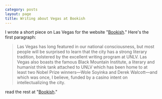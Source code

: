 ```yaml
---
category: posts
layout: page
title: Writing about Vegas at Bookish
---
```

I wrote a short piece on Las Vegas for the website "[Bookish](http://www.bookish.com/articles/sin-city-on-screen-sexy-and-shocking-scenes-set-in-las-vegas)." Here's the first paragraph:

>Las Vegas has long featured in our national consciousness, but most people will be surprised to learn that the city has a strong literary tradition, bolstered by the excellent writing program at UNLV. Las Vegas also boasts the famous Black Mountain Institute, a literary and humanist think tank attached to UNLV which has been home to at least two Nobel Prize winners—Wole Soyinka and Derek Walcott—and which was once, I believe, funded by a casino intent on intellectualizing the city.

read the rest at "[Bookish](http://www.bookish.com/articles/sin-city-on-screen-sexy-and-shocking-scenes-set-in-las-vegas)."